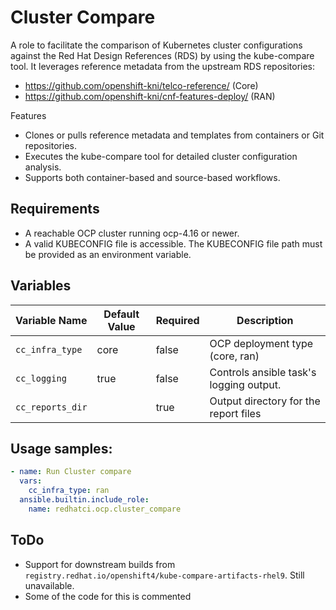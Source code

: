 # Cluster Compare

A role to facilitate the comparison of Kubernetes cluster configurations against the Red Hat Design References (RDS) by using the kube-compare tool. It leverages reference metadata from the upstream RDS repositories:
  - https://github.com/openshift-kni/telco-reference/ (Core)
  - https://github.com/openshift-kni/cnf-features-deploy/ (RAN)

Features

  - Clones or pulls reference metadata and templates from containers or Git repositories.
  - Executes the kube-compare tool for detailed cluster configuration analysis.
  - Supports both container-based and source-based workflows.

## Requirements

  - A reachable OCP cluster running ocp-4.16 or newer.
  - A valid KUBECONFIG file is accessible. The KUBECONFIG file path must be provided as an environment variable.

## Variables

| Variable Name                         | Default Value                      | Required                                          | Description                                                                                            |
|-------------------------------------- |----------------------------------- | ------------------------------------------------- | -------------------------------------------------------------------------------------------------------|
| `cc_infra_type`                       | core                               | false                                             | OCP deployment type (core, ran)                                                                        |
| `cc_logging`                          | true                               | false                                             | Controls ansible task's logging output.                                                                |
| `cc_reports_dir`                      |                                    | true                                              | Output directory for the report files                                                                  |
<!-- Variables for containerized version
| `cc_reference_container_source`       | ""                                                                                     | Pullspec for the container that holds the reference `metadata.yaml` and templates.                |
| `cc_reference_repository`             | ""                                                                                     | Git repository to clone for obtaining the reference `metadata.yaml` and templates.                     |
| `cc_reference_branch`                 | "main"                                                                                 | Branch of the reference repository to clone for obtaining the reference.                               |
| `cc_reference_metadata_yaml_location` | "/path/to/metadata.yaml"                                                               | Path from the reference repository root or container root to the reference `metadata.yaml`.            |
| `cc_compare_container_source`         | "registry-proxy.engineering.redhat.com/rh-osbs/openshift-kube-compare-artifacts:v4.18" | Pullspec for the kube-compare tool container. Leave empty to build from source.                        |
| `cc_compare_container_executable`     | "/usr/share/openshift/linux_amd64/kube-compare.rhel8"                                  | Path within the container to extract the `kubectl-compare_cluster` executable.                         |
| `cc_compare_repository`               | "https://github.com/openshift/kube-compare.git"                                        | URL of the cluster-compare command source code repository to build from source.                        |
| `cc_compare_branch`                   | "main"                                                                                 | Branch of the compare repository used when building from source.                                       |
| `cc_report_creator_version`           | "latest"                                                                               | Version of reports-creator to install, must match a tag or branch in the `kube-compare` repository.    |
-->

## Usage samples:

```yaml
- name: Run Cluster compare
  vars:
    cc_infra_type: ran
  ansible.builtin.include_role:
    name: redhatci.ocp.cluster_compare
```

## ToDo
  - Support for downstream builds from `registry.redhat.io/openshift4/kube-compare-artifacts-rhel9`. Still unavailable.
  - Some of the code for this is commented
